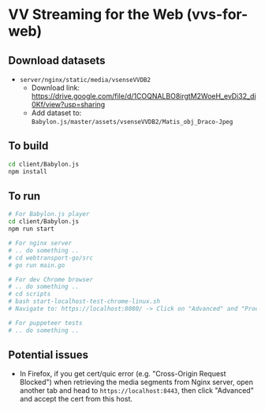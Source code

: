 # VV Streaming for the Web (vvs-for-web)

## Download datasets

- `server/nginx/static/media/vsenseVVDB2`
    - Download link: https://drive.google.com/file/d/1COQNALBO8irgtM2WoeH_evDi32_di0Kf/view?usp=sharing
    - Add dataset to: `Babylon.js/master/assets/vsenseVVDB2/Matis_obj_Draco-Jpeg`


## To build

```bash
cd client/Babylon.js
npm install
```

## To run

```bash
# For Babylon.js player
cd client/Babylon.js
npm run start

# For nginx server
# .. do something ..
# cd webtransport-go/src
# go run main.go

# For dev Chrome browser
# .. do something ..
# cd scripts
# bash start-localhost-test-chrome-linux.sh
# Navigate to: https://localhost:8080/ -> Click on "Advanced" and "Proceed to site"

# For puppeteer tests
# .. do something ..

```

## Potential issues

- In Firefox, if you get cert/quic error (e.g. "Cross-Origin Request Blocked") when retrieving the media segments from Nginx server, open another tab and head to `https://localhost:8443`, then click "Advanced" and accept the cert from this host.

